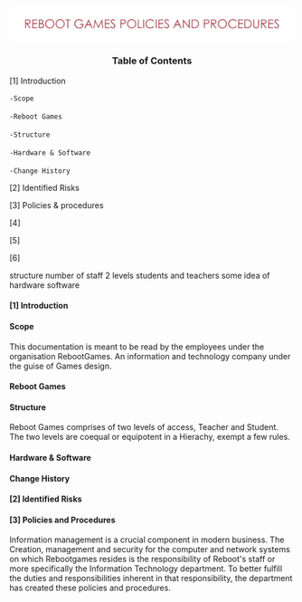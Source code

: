 <img src="https://github.com/matthewsides/Reboot-Games-Policies-and-Procedures/blob/master/RG_H_Text.png" width="550">



### <p align="center"> Table of Contents  </p>



[1] Introduction

    -Scope
   
    -Reboot Games
    
    -Structure
    
    -Hardware & Software

    -Change History 

[2] Identified Risks

[3] Policies & procedures

[4]

[5]

[6]

structure number of staff
2 levels students and teachers
some idea of hardware software

 #### [1] Introduction


#### Scope

This documentation is meant to be read by the employees under the organisation RebootGames. An information and technology company under the guise of Games design.

#### Reboot Games

#### Structure

Reboot Games comprises of two levels of access, Teacher and Student. The two levels are coequal or equipotent in a Hierachy, exempt a few rules.


#### Hardware & Software

#### Change History


#### [2] Identified Risks


#### [3] Policies and Procedures

Information management is a crucial component in modern business. The Creation, management and security for the computer and network systems on which Rebootgames resides is the responsibility of Reboot's staff or more specifically the Information Technology department. To better fulfill the duties and responsibilities inherent in that responsibility, the department has created these policies and procedures.

